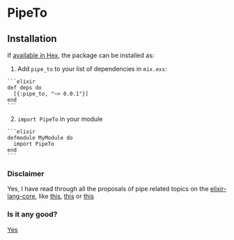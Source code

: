 # PipeTo

## Installation

If [available in Hex](https://hex.pm/docs/publish), the package can be installed as:

  1. Add `pipe_to` to your list of dependencies in `mix.exs`:

    ```elixir
    def deps do
      [{:pipe_to, "~> 0.0.1"}]
    end
    ```

  2. `import PipeTo` in your module

    ```elixir
    defmodule MyModule do
      import PipeTo
    end
    ```

### Disclaimer
  Yes, I have read through all the proposals of pipe related topics on the [elixir-lang-core](https://groups.google.com/forum/#!forum/elixir-lang-core), like [this](https://groups.google.com/forum/#!searchin/elixir-lang-core/pipe$20argument%7Csort:relevance/elixir-lang-core/jKOJ1zUYwaE/SIKql6ybAQAJ), [this](https://groups.google.com/forum/#!searchin/elixir-lang-core/pipe$20argument|sort:relevance/elixir-lang-) or [this](https://groups.google.com/forum/#!searchin/elixir-lang-core/pipe$20argument|sort:relevance/elixir-lang-core/wTK072BdJus/GOUMaUrEEQAJ)

### Is it any good?
  [Yes](https://news.ycombinator.com/item?id=3067434)
